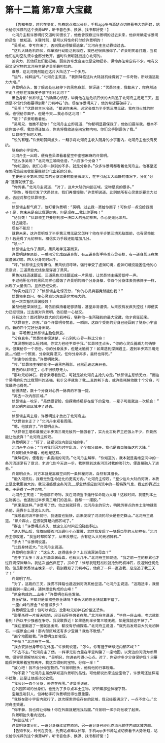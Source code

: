 # 第十二篇 第7章 大宝藏
        【告知书友，时代在变化，免费站点难以长存，手机app多书源站点切换看书大势所趋，站长给你推荐的这个换源APP，听书音色多、换源、找书都好使！】
       北河舟主和许景明打交道时间很长了，他也曾观察过许景明的过去未来，他非常确定许景明的品性！他知道，关键时刻，是可以将性命托付给许景明的！
       “吴明兄，幸亏你来了，否则我还得狼狈逃窜。”北河舟主主动靠拢过去。
       “这片大陆危机四伏，你单独行动能活到现在，我已经很佩服你了。”许景明笑着打趣，当初他们在时空乱流中全部分散开，当时许景明就挺担心北河的。
       论实力，其他好友们都挺强，弱些的帝龙岛主也是宝物挺多，保命办法肯定有不少。唯有又弱又没宝物的北河舟主是许景明最担忧的。
       谁想，这北河竟然能在这片大陆活了一个多月。
       “运气，纯粹运气。”北河舟主笑道，“我刚降临这片大陆就机缘得到了一件奇物，所以遁逃能力大增。”
       许景明点头，瞥了眼远处已经停下的黑色身影，惊讶道：“伏昴领主，我都来了，你竟然还不走？还想在我眼皮子底下对付北河？”
       黑色身影‘伏昴领主’的确满心愤怒，毕竟他在这危机四伏的大陆追了北河舟主足足三天，显然是不惜代价都要得到那‘元初神石’的。现在许景明来了，他的希望要破碎了。
       “吴明！”伏昴领主冰冷道，“都说你未来，必定会成为半步第三境无敌。我在羽火城的时候，也很给你面子。但是今天……我必杀这北河！”
       “哦？”许景明看着他。
       “吴明兄，他瞧不起你！”北河舟主立即说道，“你都明显要保我了，他依旧要杀我，根本不给你面子啊。我觉得谨慎点，你先将我收进空间宝物内吧，你们交手别误伤了我。”
       伏昴领主顿时大怒。
       “说的有理。”许景明赞同点头，一翻手将北河舟主收入随身的小宇宙内，北河舟主也没有反抗。
       随身的小宇宙内。
       北河舟主一出现，便有些呆滞看着星空中密密麻麻的许景明。
       “这么多吴明？”北河舟主喃喃低语，“六百多个分身？”
       “你知道的，我们心界一脉别的不多，就是分身多。”众多许景明都看着北河舟主，他甚至还在悠闲悠哉吸收能量继续分化出新的分身。
       主要是半步第三境层次的分身需要的能量很庞大，在不引起太大动静的情况下，分化‘分身’速度就慢了些。
       “你厉害。”北河舟主说道，“对了，这片大陆的内部区域，宝物是真的很多。”
       “别急，等我打发了伏昴领主，我们再慢慢聊。”许景明说道，此刻他所有心灵意识要全力以赴，去应对那位伏昴领主。
       ……
       伏昴领主都气疯了，他盯着许景明：“吴明，过去我一直给你面子！可你却一点没给我面子！是，你未来是会比我更厉害。但是现在……我比你更强！”
       “给我死！”伏昴领主只要想到那一块巨大的元初神石，杀心便无比浓烈。
       过去能忍。
       现在不能忍！
       就算未来，这许景明成了半步第三境无敌又怎样？他在半步第三境无敌面前，也有保命能力！若是得了元初神石，相信实力手段还能增加几分。
       “吼~~”
       伏昴领主化作了黑风，黑风咆孝笼罩而来。
       许景明站在原处，一瞬间分化成四道身影，有三道身影手持着心灵长枪，有一道身影正在施展虚渊幻境。四大分身同时出手。
       “哼。”伏昴领主没有惧怕，黑风依旧呼啸，强行承受了虚渊幻境，虚渊幻境没能困住他的心灵意识，三道黑色光线倒是穿透了黑风。
       黑色光线迅速蔓延，三道黑色光线蔓延成一片黑暗，让伏昴领主痛苦低哼一声。
       不过他所化作的黑风同样也侵蚀了许景明的四个分身身躯，令四个分身体表仿佛筛子一样，出现了大量伤口，显然已经受伤。
       “你实力提升了？”伏昴领主吃惊万分，“你的心灵兵器竟然能伤我？”
       伏昴领主自问，在心灵意识方面是非常强大的。
       他一次次抵抗深渊侵蚀！
       虽然他是深渊领主，可依旧保持着足够清醒，甚至非常谨慎，从来没有发疯失控过！即便实力已经很强，过去面对许景明，依旧是一心结交。
       只有这次！面对那块巨大的元初神石，堪称他一生所碰到的最大宝藏，他才疯狂起来。
       “伏昴领主，厉害。”四个许景明夸赞着，一瞬间，这四个受伤的分身已经回到了随身小宇宙内，新的四个完好分身出现。
       这一幕场景让伏昴领主脸色微变。
       “分身真多。”伏昴领主很清楚，千万别和心界一脉比分身！
       “真没想到这么短时间，你实力已经不亚于我。”伏昴领主点头，“你的心灵兵器威力的确够大。但我给你一个忠告，你的分身虽多，但是太脆弱了！如果遇到深渊君主，遇到半步第三境无敌……怕是一个照面，分身就得湮灭。任你分身再多，最终也得死。”
       “谢谢你的忠告。”许景明微笑。
       “哼。”伏昴领主嗖的化作一道黑色残影，已然迅速远离开去。
       离去的伏昴领主，心中很愤怒无力。
       “那块元初神石，我曾亲眼看到它，可就是被北河舟主抢先夺走。”伏昴领主悲愤无力，“而这个吴明的实力比我预料的还强，初步交手就伤了我……真的耗下去，或许能耗掉他数十个分身，可我最终也得死。”
       他很清楚，数十个分身对心界一脉真的不值一提。
       “再去一次内部区域。”
       伏昴领主一咬牙，“虽然很冒险，但探索终极存在留下的宝地，一辈子可能就这一次机会！”
       他又朝内部区域冲了过去。
       ……
       伏昴领主离去后，许景明这才放出了北河舟主。
       “伏昴领主走了？”北河舟主观看周围。
       “嗯，他放弃了。”许景明点头。
       “伏昴领主堪称最接近半步第三境无敌的一批强者了，实力比古树界主还强上不少，你竟然能让他放弃？”北河舟主惊叹。
       许景明笑了：“好了，赶紧说说内部区域的事。”
       北河舟主点头：“当初我们因为时空乱流，个个都分散开，我也是独自降临这片大陆。”
       许景明点头听着，他也是这样。
       “我降临时，便看到一条宽阔的河流。”北河舟主解释，“你知道的，我本就是高维空间中的一条河流逐渐有了意识，才进化到今天这一步。我察觉到这条河流对我的吸引力，便直接融入了进去。”
       许景明点头，对方本就是高维空间的一条神秘河流，自然有其擅长。
       “融入河流后，我察觉到生命进化的更高方向。”北河舟主惊叹，“至少这片大陆的河流，本质上是比我更强大的。我沉浸感受这条河流……却忽然感应到河流中的一股特殊气息，我立即靠近过去，于是得了一件奇物。”
       北河舟主笑道：“凭借那件奇物，我在河流当中遁行保命能力大增！这段时间，我遭到本土生物袭击，也遇到过半步第三境们的追杀，我都一一摆脱。”
       “原来是这样。”许景明了然，他之前就好奇，北河舟主的实力，稍微厉害点的本土生物就能杀他，是靠什么活这么久的。
       “我顺着河流不断前行，我速度也挺快，后来发现了河流的尽头是苍茫群山。”北河舟主说道，“那片群山，应该就算是内部区域了。”
       “群山？”许景明点点头，他这么长时间还没碰到群山。
       “进入群山后，我依旧顺着河流遁行小心翼翼，忽然我发现了一块超巨型的元初神石。”北河舟主惊叹道，“我当时都惊呆了，从来没想过，会有这么大的元初神石。”
       “多大？”许景明说道。
       “比我身体还大。”北河舟主说道。
       许景明也惊呆了：“这么大，这得值多少？上万滴深渊母血？”
       “差不了太多！没上万滴深渊母血，也有大几千。”北河舟主惊叹道，“我之前一生的积累也才过百滴深渊母血。我这次当然疯狂了，拼命了！谁想我轻轻松松就抢到元初神石，没遇到任何危险。倒是那伏昴领主晚来一步，看到我取了元初神石，他疯了一样一直追我，足足追了我三天了！”
       许景明了然。
       “对了，逃跑的三天，我慌不择路也遁逃到河流其他岔道。”北河舟主说道，“逃跑途中，我曾远远看到一座山峰，通体原金构成的山峰！”
       “原金构成的……山峰？”许景明也有些发蒙。
       原金矿脉，不都只是采摘些原金珠吗？拳头大的原金块就算不错了。
       一座山峰的原金？价值得多少？
       许景明没法想！但可以肯定，比那块元初神石价值还恐怖。
       “那里杀得一片昏天暗地，应该有好些强者在那。”北河舟主说道，“毕竟一座山峰，老远就能看到！所以不少强者在争夺。我没敢靠近！如果遇到半步第三境无敌，怕是我就逃不掉了。”
       “我在里面逛了一圈就逃出来，都没有仔细探索。”北河舟主说道，“就先后发现巨大的元初神石，一座原金山峰！那内部区域还有多少宝藏？我也不敢想。”
       “画个地图给我。”许景明立即催促。
       “干嘛？”北河舟主一愣。
       “我会安排分身带你在外围。”许景明说道，“怎么，你有胆子继续进内部区域？”
       “不去不去。”北河舟主了然，一挥手无形力量在半空构建了一座地图，以旁边的河流为参照物，很容易理解地形分布，“吴明兄，你进去可得小心点。对了，你安排多少分身保护我？只要能保护我带着宝物离开，我这次得到的宝物，分你一半！”
       “放心吧！我不会分你宝物的。”许景明摇头，他有他的行事规矩。
       “你不要？”北河舟主虽然早知道许景明的品性，可他都说出来这些宝物了，许景明还这样毫不犹豫，还是让他感动又钦佩。
       “我会分一百个分身，带你在外围。”许景明说道。
       在外围区域的分身们，也是为了多杀点本土生物，好积累那些神秘字符。
       宝藏是吸引人，但神秘字符许景明觉得也很重要。
       “我躲在那小宇宙内就行了，这次探索终极存在的区域，我已经很满足了，一点不贪心。”北河舟主笑道。
       “你不躲，我也得让你躲！你在外面就是拖我后腿。”许景明一挥手将他收了起来。
       许景明抬头看向远处。
       “内部区域？”
       许景明身体分化，一道分身继续留在原地，另一道分身已经化作流光前往内部区域方向。
       【告知书友，时代在变化，免费站点难以长存，手机app多书源站点切换看书大势所趋，站长给你推荐的这个换源APP，听书音色多、换源、找书都好使！】